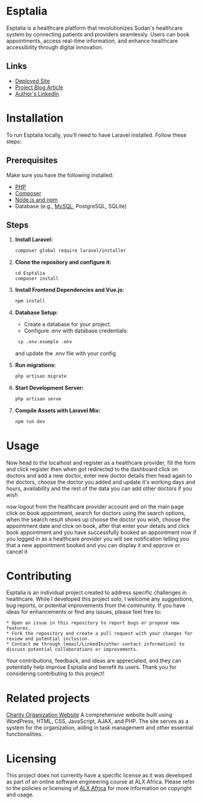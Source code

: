 # Esptalia
Esptalia is a healthcare platform that revolutionizes Sudan's healthcare system by connecting patients and providers seamlessly. Users can book appointments, access real-time information, and enhance healthcare accessibility through digital innovation.
## Links
- [Deployed Site](http://innovateweb.tech)
- [Project Blog Article](https://medium.com/@mohdmuslim92/healthcare-simplified-building-esptalia-from-scratch-7d4146d483eb)
- [Author's LinkedIn](https://www.linkedin.com/in/mohdmuslim92/)

# Installation
To run Esptalia locally, you'll need to have Laravel installed. Follow these steps:
## Prerequisites

Make sure you have the following installed:

- [PHP](https://www.php.net/downloads)
- [Composer](https://getcomposer.org/download/)
- [Node.js and npm](https://nodejs.org/en/download/)
- Database (e.g., [MySQL](https://www.mysql.com/downloads/), PostgreSQL, SQLite)

## Steps

1. **Install Laravel:**

   ```bash
   composer global require laravel/installer
   ```
   
2. **Clone the repository and configure it:**

    ```git clone https://github.com/MohdMuslim92/Esptalia.git
    cd Esptalia
    composer install
    ```

3. **Install Frontend Dependencies and Vue.js:**

    ```bash
    npm install
    ```

4. **Database Setup:**
    * Create a database for your project.
    * Configure .env with database credentials:

   ```bash
    cp .env.example .env
    ```

    and update the .env file with your config
4. **Run migrations:**

    ```bash
    php artisan migrate
    ```

6. **Start Development Server:**

    ```bash
    php artisan serve
    ```

8. **Compile Assets with Laravel Mix:**

    ```bash
    npm run dev
    ```

# Usage
Now head to the localhost and register as a healthcare provider, fill the form and click register then when got redirected to the dashboard click on doctors and add a new doctor, enter new doctor details
then head again to the doctors, choose the doctor you added and update it's working days and hours, availability and the rest of the data
you can add other doctors if you wish

now logout from the healthcare provider account and on the main page click on book appointment, search for doctors using the search options, when the search result shows up choose the doctor you wish, choose the appointment date and click on book, after that enter your details and click book appointment and you have successfully booked an appointment
now if you logged in as a healthcare provider you will see notification telling you that a new appointment booked and you can display it and approve or cancel it



# Contributing
Esptalia is an individual project created to address specific challenges in healthcare. While I developed this project solo, I welcome any suggestions, bug reports, or potential improvements from the community. If you have ideas for enhancements or find any issues, please feel free to:

    * Open an issue in this repository to report bugs or propose new features.
    * Fork the repository and create a pull request with your changes for review and potential inclusion.
    * Contact me through [email/LinkedIn/other contact information] to discuss potential collaborations or improvements.
Your contributions, feedback, and ideas are appreciated, and they can potentially help improve Esptalia and benefit its users. Thank you for considering contributing to this project!

# Related projects
[Charity Organization Website](https://basmaorphans.com)
A comprehensive website built using WordPress, HTML, CSS, JavaScript, AJAX, and PHP. The site serves as a system for the organization, aiding in task management and other essential functionalities.

# Licensing
This project does not currently have a specific license as it was developed as part of an online software engineering course at ALX Africa. Please refer to the policies or licensing of [ALX Africa](https://www.alxafrica.com/) for more information on copyright and usage.
